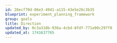 ```yaml
---
id: 28ecf70d-86e3-4941-a115-43e5e26c3b35
blueprint: experiment_planning_framework
group: goals
title: Direction
updated_by: 0c3a318b-936a-4cbd-8fdf-771a90c297f0
updated_at: 1741637765
---
```

